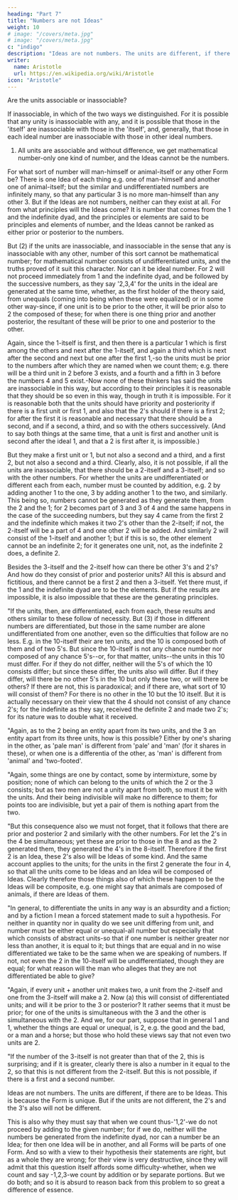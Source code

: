 ```yaml
---
heading: "Part 7"
title: "Numbers are not Ideas"
weight: 10
# image: "/covers/meta.jpg"
# image: "/covers/meta.jpg"
c: "indigo"
description: "Ideas are not numbers. The units are different, if there are to be Ideas. This is because the Form is unique"
writer:
  name: Aristotle 
  url: https://en.wikipedia.org/wiki/Aristotle
icon: "Aristotle"
---
```




Are the units associable or inassociable? 

If inassociable, in which of the two ways we distinguished. For it is possible that any unity is inassociable with any, and it is possible that those in the 'itself' are inassociable with those in the 'itself', and, generally, that those in each ideal number are inassociable with those in other ideal numbers. 

1. All units are associable and without difference, we get mathematical number-only one kind of number, and the Ideas cannot be the numbers. 

For what sort of number will man-himself or animal-itself or any other Form be? There is one Idea of each thing e.g. one of man-himself and another one of animal-itself; but the similar and undifferentiated numbers are infinitely many, so that any particular 3 is no more man-himself than any other 3. But if the Ideas are not numbers, neither can they exist at all. For from what principles will the Ideas come? It is number that comes from the 1 and the indefinite dyad, and the principles or elements are said to be principles and elements of number, and the Ideas cannot be ranked as either prior or posterior to the numbers.

But (2) if the units are inassociable, and inassociable in the sense that any is inassociable with any other, number of this sort cannot be mathematical number; for mathematical number consists of undifferentiated units, and the truths proved of it suit this character. Nor can it be ideal number. For 2 will not proceed immediately from 1 and the indefinite dyad, and be followed by the successive numbers, as they say '2,3,4' for the units in the ideal are generated at the same time, whether, as the first holder of the theory said, from unequals (coming into being when these were equalized) or in some other way-since, if one unit is to be prior to the other, it will be prior also to 2 the composed of these; for when there is one thing prior and another posterior, the resultant of these will be prior to one and posterior to the other. 

Again, since the 1-itself is first, and then there is a particular 1 which is first among the others and next after the 1-itself, and again a third which is next after the second and next but one after the first 1,-so the units must be prior to the numbers after which they are named when we count them; e.g. there will be a third unit in 2 before 3 exists, and a fourth and a fifth in 3 before the numbers 4 and 5 exist.-Now none of these thinkers has said the units are inassociable in this way, but according to their principles it is reasonable that they should be so even in this way, though in truth it is impossible. For it is reasonable both that the units should have priority and posteriority if there is a first unit or first 1, and also that the 2's should if there is a first 2; for after the first it is reasonable and necessary that there should be a second, and if a second, a third, and so with the others successively. (And to say both things at the same time, that a unit is first and another unit is second after the ideal 1, and that a 2 is first after it, is impossible.) 

But they make a first unit or 1, but not also a second and a third, and a first 2, but not also a second and a third. Clearly, also, it is not possible, if all the units are inassociable, that there should be a 2-itself and a 3-itself; and so with the other numbers. For whether the units are undifferentiated or different each from each, number must be counted by addition, e.g. 2 by adding another 1 to the one, 3 by adding another 1 to the two, and similarly. This being so, numbers cannot be generated as they generate them, from the 2 and the 1; for 2 becomes part of 3 and 3 of 4 and the same happens in the case of the succeeding numbers, but they say 4 came from the first 2 and the indefinite which makes it two 2's other than the 2-itself; if not, the 2-itself will be a part of 4 and one other 2 will be added. And similarly 2 will consist of the 1-itself and another 1; but if this is so, the other element cannot be an indefinite 2; for it generates one unit, not, as the indefinite 2 does, a definite 2.

Besides the 3-itself and the 2-itself how can there be other 3's and 2's? And how do they consist of prior and posterior units? All this is absurd and fictitious, and there cannot be a first 2 and then a 3-itself. Yet there must, if the 1 and the indefinite dyad are to be the elements. But if the results are impossible, it is also impossible that these are the generating principles.

"If the units, then, are differentiated, each from each, these results and others similar to these follow of necessity. But (3) if those in different numbers are differentiated, but those in the same number are alone undifferentiated from one another, even so the difficulties that follow are no less. E.g. in the 10-itself their are ten units, and the 10 is composed both of them and of two 5's. But since the 10-itself is not any chance number nor composed of any chance 5's--or, for that matter, units--the units in this 10 must differ. For if they do not differ, neither will the 5's of which the 10 consists differ; but since these differ, the units also will differ. But if they differ, will there be no other 5's in the 10 but only these two, or will there be others? If there are not, this is paradoxical; and if there are, what sort of 10 will consist of them? For there is no other in the 10 but the 10 itself. But it is actually necessary on their view that the 4 should not consist of any chance 2's; for the indefinite as they say, received the definite 2 and made two 2's; for its nature was to double what it received.

"Again, as to the 2 being an entity apart from its two units, and the 3 an entity apart from its three units, how is this possible? Either by one's sharing in the other, as 'pale man' is different from 'pale' and 'man' (for it shares in these), or when one is a differentia of the other, as 'man' is different from 'animal' and 'two-footed'.

"Again, some things are one by contact, some by intermixture, some by position; none of which can belong to the units of which the 2 or the 3 consists; but as two men are not a unity apart from both, so must it be with the units. And their being indivisible will make no difference to them; for points too are indivisible, but yet a pair of them is nothing apart from the two.

"But this consequence also we must not forget, that it follows that there are prior and posterior 2 and similarly with the other numbers. For let the 2's in the 4 be simultaneous; yet these are prior to those in the 8 and as the 2 generated them, they generated the 4's in the 8-itself. Therefore if the first 2 is an Idea, these 2's also will be Ideas of some kind. And the same account applies to the units; for the units in the first 2 generate the four in 4, so that all the units come to be Ideas and an Idea will be composed of Ideas. Clearly therefore those things also of which these happen to be the Ideas will be composite, e.g. one might say that animals are composed of animals, if there are Ideas of them.

"In general, to differentiate the units in any way is an absurdity and a fiction; and by a fiction I mean a forced statement made to suit a hypothesis. For neither in quantity nor in quality do we see unit differing from unit, and number must be either equal or unequal-all number but especially that which consists of abstract units-so that if one number is neither greater nor less than another, it is equal to it; but things that are equal and in no wise differentiated we take to be the same when we are speaking of numbers. If not, not even the 2 in the 10-itself will be undifferentiated, though they are equal; for what reason will the man who alleges that they are not differentiated be able to give?

"Again, if every unit + another unit makes two, a unit from the 2-itself and one from the 3-itself will make a 2. Now (a) this will consist of differentiated units; and will it be prior to the 3 or posterior? It rather seems that it must be prior; for one of the units is simultaneous with the 3 and the other is simultaneous with the 2. And we, for our part, suppose that in general 1 and 1, whether the things are equal or unequal, is 2, e.g. the good and the bad, or a man and a horse; but those who hold these views say that not even two units are 2.

"If the number of the 3-itself is not greater than that of the 2, this is surprising; and if it is greater, clearly there is also a number in it equal to the 2, so that this is not different from the 2-itself. But this is not possible, if there is a first and a second number.

Ideas are not numbers. The units are different, if there are to be Ideas. This is because the Form is unique. But if the units are not different, the 2's and the 3's also will not be different. 

This is also why they must say that when we count thus-'1,2'-we do not proceed by adding to the given number; for if we do, neither will the numbers be generated from the indefinite dyad, nor can a number be an Idea; for then one Idea will be in another, and all Forms will be parts of one Form. And so with a view to their hypothesis their statements are right, but as a whole they are wrong; for their view is very destructive, since they will admit that this question itself affords some difficulty-whether, when we count and say -1,2,3-we count by addition or by separate portions. But we do both; and so it is absurd to reason back from this problem to so great a difference of essence.



